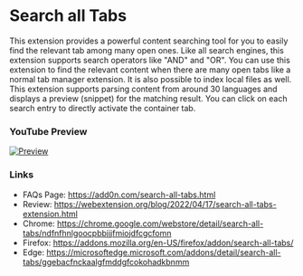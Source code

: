 # Search all Tabs

This extension provides a powerful content searching tool for you to easily find the relevant tab among many open ones. Like all search engines, this extension supports search operators like "AND" and "OR". You can use this extension to find the relevant content when there are many open tabs like a normal tab manager extension. It is also possible to index local files as well. This extension supports parsing content from around 30 languages and displays a preview (snippet) for the matching result. You can click on each search entry to directly activate the container tab.

### YouTube Preview
[![Preview](https://img.youtube.com/vi/ks0PDxFBrA0/0.jpg)](https://www.youtube.com/watch?v=ks0PDxFBrA0)

### Links
  * FAQs Page: https://add0n.com/search-all-tabs.html
  * Review: https://webextension.org/blog/2022/04/17/search-all-tabs-extension.html
  * Chrome: https://chrome.google.com/webstore/detail/search-all-tabs/ndfnfhnlgoocpbbjjjfmiojdfcgcfomn
  * Firefox: https://addons.mozilla.org/en-US/firefox/addon/search-all-tabs/
  * Edge: https://microsoftedge.microsoft.com/addons/detail/search-all-tabs/ggebacfnckaalgfmddgfcokohadkbnmm
